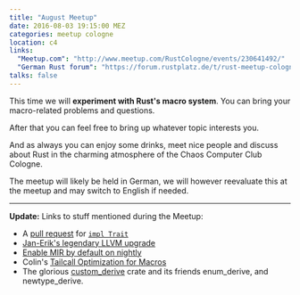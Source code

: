 ```yaml
---
title: "August Meetup"
date: 2016-08-03 19:15:00 MEZ
categories: meetup cologne
location: c4
links:
  "Meetup.com": "http://www.meetup.com/RustCologne/events/230641492/"
  "German Rust forum": "https://forum.rustplatz.de/t/rust-meetup-cologne-bonn-august/151"
talks: false
---
```

This time we will **experiment with Rust's macro system**. You can bring your macro-related problems and questions. 

After that you can feel free to bring up whatever topic interests you.

And as always you can enjoy some drinks, meet nice people and discuss about Rust in the charming atmosphere of the Chaos Computer Club Cologne.

The meetup will likely be held in German, we will however reevaluate this at the meetup and may switch to English if needed.

- - -

**Update:** Links to stuff mentioned during the Meetup:

- A [pull request](https://github.com/rust-lang/rust/pull/35091) for [`impl Trait`](https://github.com/rust-lang/rfcs/pull/1522)
- [Jan-Erik's legendary LLVM upgrade](https://github.com/rust-lang/rust/pull/34743)
- [Enable MIR by default on nightly](https://github.com/rust-lang/rust/pull/34096)
- Colin's [Tailcall Optimization for Macros](https://github.com/colin-kiegel/enum-transform/blob/6e6e7f001fbf6edd5f51c0235e2064aeb1d34c83/src/tailcall_optimization.rs)
- The glorious [custom_derive](https://github.com/DanielKeep/rust-custom-derive) crate and its friends enum_derive, and newtype_derive.
